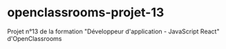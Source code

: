 # openclassrooms-projet-13
Projet n°13 de la formation "Développeur d'application - JavaScript React" d'OpenClassrooms
